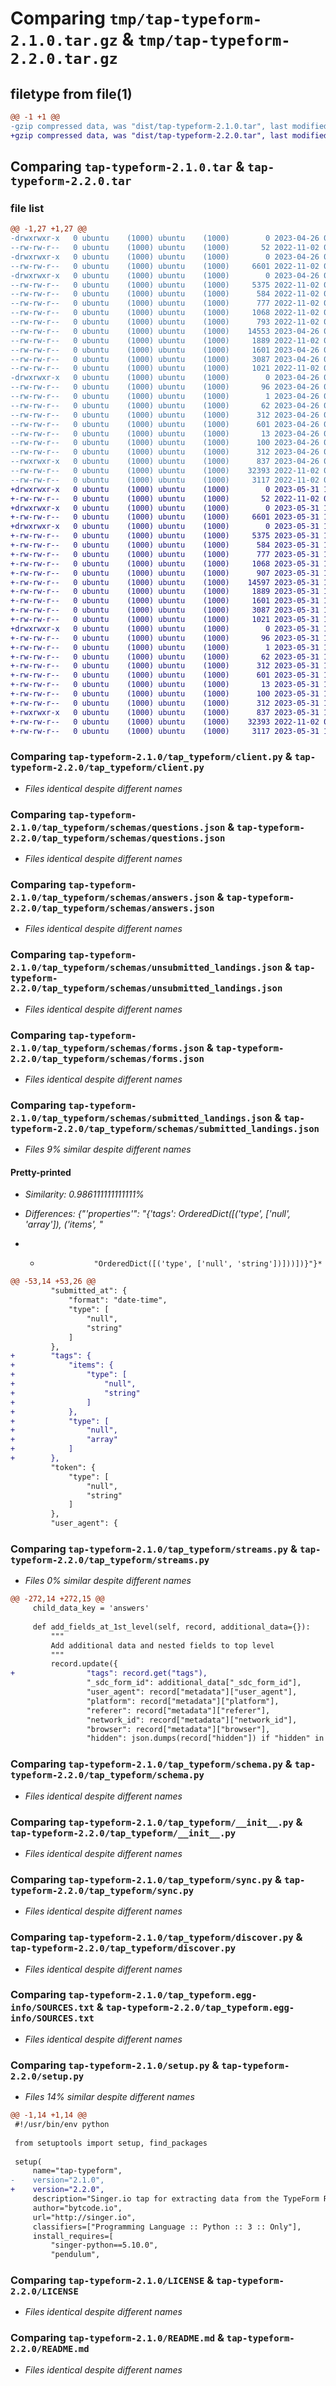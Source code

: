 # Comparing `tmp/tap-typeform-2.1.0.tar.gz` & `tmp/tap-typeform-2.2.0.tar.gz`

## filetype from file(1)

```diff
@@ -1 +1 @@
-gzip compressed data, was "dist/tap-typeform-2.1.0.tar", last modified: Wed Apr 26 05:22:26 2023, max compression
+gzip compressed data, was "dist/tap-typeform-2.2.0.tar", last modified: Wed May 31 15:24:22 2023, max compression
```

## Comparing `tap-typeform-2.1.0.tar` & `tap-typeform-2.2.0.tar`

### file list

```diff
@@ -1,27 +1,27 @@
-drwxrwxr-x   0 ubuntu    (1000) ubuntu    (1000)        0 2023-04-26 05:22:26.000000 tap-typeform-2.1.0/
--rw-rw-r--   0 ubuntu    (1000) ubuntu    (1000)       52 2022-11-02 08:28:59.000000 tap-typeform-2.1.0/MANIFEST.in
-drwxrwxr-x   0 ubuntu    (1000) ubuntu    (1000)        0 2023-04-26 05:22:26.000000 tap-typeform-2.1.0/tap_typeform/
--rw-rw-r--   0 ubuntu    (1000) ubuntu    (1000)     6601 2022-11-02 08:28:59.000000 tap-typeform-2.1.0/tap_typeform/client.py
-drwxrwxr-x   0 ubuntu    (1000) ubuntu    (1000)        0 2023-04-26 05:22:26.000000 tap-typeform-2.1.0/tap_typeform/schemas/
--rw-rw-r--   0 ubuntu    (1000) ubuntu    (1000)     5375 2022-11-02 08:28:59.000000 tap-typeform-2.1.0/tap_typeform/schemas/questions.json
--rw-rw-r--   0 ubuntu    (1000) ubuntu    (1000)      584 2022-11-02 08:28:59.000000 tap-typeform-2.1.0/tap_typeform/schemas/answers.json
--rw-rw-r--   0 ubuntu    (1000) ubuntu    (1000)      777 2022-11-02 08:28:59.000000 tap-typeform-2.1.0/tap_typeform/schemas/unsubmitted_landings.json
--rw-rw-r--   0 ubuntu    (1000) ubuntu    (1000)     1068 2022-11-02 08:28:59.000000 tap-typeform-2.1.0/tap_typeform/schemas/forms.json
--rw-rw-r--   0 ubuntu    (1000) ubuntu    (1000)      793 2022-11-02 08:28:59.000000 tap-typeform-2.1.0/tap_typeform/schemas/submitted_landings.json
--rw-rw-r--   0 ubuntu    (1000) ubuntu    (1000)    14553 2023-04-26 05:15:57.000000 tap-typeform-2.1.0/tap_typeform/streams.py
--rw-rw-r--   0 ubuntu    (1000) ubuntu    (1000)     1889 2022-11-02 08:28:59.000000 tap-typeform-2.1.0/tap_typeform/schema.py
--rw-rw-r--   0 ubuntu    (1000) ubuntu    (1000)     1601 2023-04-26 05:15:57.000000 tap-typeform-2.1.0/tap_typeform/__init__.py
--rw-rw-r--   0 ubuntu    (1000) ubuntu    (1000)     3087 2023-04-26 05:15:57.000000 tap-typeform-2.1.0/tap_typeform/sync.py
--rw-rw-r--   0 ubuntu    (1000) ubuntu    (1000)     1021 2022-11-02 08:28:59.000000 tap-typeform-2.1.0/tap_typeform/discover.py
-drwxrwxr-x   0 ubuntu    (1000) ubuntu    (1000)        0 2023-04-26 05:22:26.000000 tap-typeform-2.1.0/tap_typeform.egg-info/
--rw-rw-r--   0 ubuntu    (1000) ubuntu    (1000)       96 2023-04-26 05:22:26.000000 tap-typeform-2.1.0/tap_typeform.egg-info/requires.txt
--rw-rw-r--   0 ubuntu    (1000) ubuntu    (1000)        1 2023-04-26 05:22:26.000000 tap-typeform-2.1.0/tap_typeform.egg-info/dependency_links.txt
--rw-rw-r--   0 ubuntu    (1000) ubuntu    (1000)       62 2023-04-26 05:22:26.000000 tap-typeform-2.1.0/tap_typeform.egg-info/entry_points.txt
--rw-rw-r--   0 ubuntu    (1000) ubuntu    (1000)      312 2023-04-26 05:22:26.000000 tap-typeform-2.1.0/tap_typeform.egg-info/PKG-INFO
--rw-rw-r--   0 ubuntu    (1000) ubuntu    (1000)      601 2023-04-26 05:22:26.000000 tap-typeform-2.1.0/tap_typeform.egg-info/SOURCES.txt
--rw-rw-r--   0 ubuntu    (1000) ubuntu    (1000)       13 2023-04-26 05:22:26.000000 tap-typeform-2.1.0/tap_typeform.egg-info/top_level.txt
--rw-rw-r--   0 ubuntu    (1000) ubuntu    (1000)      100 2023-04-26 05:22:26.000000 tap-typeform-2.1.0/setup.cfg
--rw-rw-r--   0 ubuntu    (1000) ubuntu    (1000)      312 2023-04-26 05:22:26.000000 tap-typeform-2.1.0/PKG-INFO
--rwxrwxr-x   0 ubuntu    (1000) ubuntu    (1000)      837 2023-04-26 05:15:57.000000 tap-typeform-2.1.0/setup.py
--rw-rw-r--   0 ubuntu    (1000) ubuntu    (1000)    32393 2022-11-02 08:28:59.000000 tap-typeform-2.1.0/LICENSE
--rw-rw-r--   0 ubuntu    (1000) ubuntu    (1000)     3117 2022-11-02 08:28:59.000000 tap-typeform-2.1.0/README.md
+drwxrwxr-x   0 ubuntu    (1000) ubuntu    (1000)        0 2023-05-31 15:24:22.000000 tap-typeform-2.2.0/
+-rw-rw-r--   0 ubuntu    (1000) ubuntu    (1000)       52 2022-11-02 08:28:59.000000 tap-typeform-2.2.0/MANIFEST.in
+drwxrwxr-x   0 ubuntu    (1000) ubuntu    (1000)        0 2023-05-31 15:24:22.000000 tap-typeform-2.2.0/tap_typeform/
+-rw-rw-r--   0 ubuntu    (1000) ubuntu    (1000)     6601 2023-05-31 15:24:01.000000 tap-typeform-2.2.0/tap_typeform/client.py
+drwxrwxr-x   0 ubuntu    (1000) ubuntu    (1000)        0 2023-05-31 15:24:22.000000 tap-typeform-2.2.0/tap_typeform/schemas/
+-rw-rw-r--   0 ubuntu    (1000) ubuntu    (1000)     5375 2023-05-31 15:24:01.000000 tap-typeform-2.2.0/tap_typeform/schemas/questions.json
+-rw-rw-r--   0 ubuntu    (1000) ubuntu    (1000)      584 2023-05-31 15:24:01.000000 tap-typeform-2.2.0/tap_typeform/schemas/answers.json
+-rw-rw-r--   0 ubuntu    (1000) ubuntu    (1000)      777 2023-05-31 15:24:01.000000 tap-typeform-2.2.0/tap_typeform/schemas/unsubmitted_landings.json
+-rw-rw-r--   0 ubuntu    (1000) ubuntu    (1000)     1068 2023-05-31 15:24:01.000000 tap-typeform-2.2.0/tap_typeform/schemas/forms.json
+-rw-rw-r--   0 ubuntu    (1000) ubuntu    (1000)      907 2023-05-31 15:24:05.000000 tap-typeform-2.2.0/tap_typeform/schemas/submitted_landings.json
+-rw-rw-r--   0 ubuntu    (1000) ubuntu    (1000)    14597 2023-05-31 15:24:05.000000 tap-typeform-2.2.0/tap_typeform/streams.py
+-rw-rw-r--   0 ubuntu    (1000) ubuntu    (1000)     1889 2023-05-31 15:24:01.000000 tap-typeform-2.2.0/tap_typeform/schema.py
+-rw-rw-r--   0 ubuntu    (1000) ubuntu    (1000)     1601 2023-05-31 15:24:01.000000 tap-typeform-2.2.0/tap_typeform/__init__.py
+-rw-rw-r--   0 ubuntu    (1000) ubuntu    (1000)     3087 2023-05-31 15:24:01.000000 tap-typeform-2.2.0/tap_typeform/sync.py
+-rw-rw-r--   0 ubuntu    (1000) ubuntu    (1000)     1021 2023-05-31 15:24:01.000000 tap-typeform-2.2.0/tap_typeform/discover.py
+drwxrwxr-x   0 ubuntu    (1000) ubuntu    (1000)        0 2023-05-31 15:24:22.000000 tap-typeform-2.2.0/tap_typeform.egg-info/
+-rw-rw-r--   0 ubuntu    (1000) ubuntu    (1000)       96 2023-05-31 15:24:22.000000 tap-typeform-2.2.0/tap_typeform.egg-info/requires.txt
+-rw-rw-r--   0 ubuntu    (1000) ubuntu    (1000)        1 2023-05-31 15:24:22.000000 tap-typeform-2.2.0/tap_typeform.egg-info/dependency_links.txt
+-rw-rw-r--   0 ubuntu    (1000) ubuntu    (1000)       62 2023-05-31 15:24:22.000000 tap-typeform-2.2.0/tap_typeform.egg-info/entry_points.txt
+-rw-rw-r--   0 ubuntu    (1000) ubuntu    (1000)      312 2023-05-31 15:24:22.000000 tap-typeform-2.2.0/tap_typeform.egg-info/PKG-INFO
+-rw-rw-r--   0 ubuntu    (1000) ubuntu    (1000)      601 2023-05-31 15:24:22.000000 tap-typeform-2.2.0/tap_typeform.egg-info/SOURCES.txt
+-rw-rw-r--   0 ubuntu    (1000) ubuntu    (1000)       13 2023-05-31 15:24:22.000000 tap-typeform-2.2.0/tap_typeform.egg-info/top_level.txt
+-rw-rw-r--   0 ubuntu    (1000) ubuntu    (1000)      100 2023-05-31 15:24:22.000000 tap-typeform-2.2.0/setup.cfg
+-rw-rw-r--   0 ubuntu    (1000) ubuntu    (1000)      312 2023-05-31 15:24:22.000000 tap-typeform-2.2.0/PKG-INFO
+-rwxrwxr-x   0 ubuntu    (1000) ubuntu    (1000)      837 2023-05-31 15:24:05.000000 tap-typeform-2.2.0/setup.py
+-rw-rw-r--   0 ubuntu    (1000) ubuntu    (1000)    32393 2022-11-02 08:28:59.000000 tap-typeform-2.2.0/LICENSE
+-rw-rw-r--   0 ubuntu    (1000) ubuntu    (1000)     3117 2023-05-31 15:24:01.000000 tap-typeform-2.2.0/README.md
```

### Comparing `tap-typeform-2.1.0/tap_typeform/client.py` & `tap-typeform-2.2.0/tap_typeform/client.py`

 * *Files identical despite different names*

### Comparing `tap-typeform-2.1.0/tap_typeform/schemas/questions.json` & `tap-typeform-2.2.0/tap_typeform/schemas/questions.json`

 * *Files identical despite different names*

### Comparing `tap-typeform-2.1.0/tap_typeform/schemas/answers.json` & `tap-typeform-2.2.0/tap_typeform/schemas/answers.json`

 * *Files identical despite different names*

### Comparing `tap-typeform-2.1.0/tap_typeform/schemas/unsubmitted_landings.json` & `tap-typeform-2.2.0/tap_typeform/schemas/unsubmitted_landings.json`

 * *Files identical despite different names*

### Comparing `tap-typeform-2.1.0/tap_typeform/schemas/forms.json` & `tap-typeform-2.2.0/tap_typeform/schemas/forms.json`

 * *Files identical despite different names*

### Comparing `tap-typeform-2.1.0/tap_typeform/schemas/submitted_landings.json` & `tap-typeform-2.2.0/tap_typeform/schemas/submitted_landings.json`

 * *Files 9% similar despite different names*

#### Pretty-printed

 * *Similarity: 0.986111111111111%*

 * *Differences: {"'properties'": "{'tags': OrderedDict([('type', ['null', 'array']), ('items', "*

 * *                 "OrderedDict([('type', ['null', 'string'])]))])}"}*

```diff
@@ -53,14 +53,26 @@
         "submitted_at": {
             "format": "date-time",
             "type": [
                 "null",
                 "string"
             ]
         },
+        "tags": {
+            "items": {
+                "type": [
+                    "null",
+                    "string"
+                ]
+            },
+            "type": [
+                "null",
+                "array"
+            ]
+        },
         "token": {
             "type": [
                 "null",
                 "string"
             ]
         },
         "user_agent": {
```

### Comparing `tap-typeform-2.1.0/tap_typeform/streams.py` & `tap-typeform-2.2.0/tap_typeform/streams.py`

 * *Files 0% similar despite different names*

```diff
@@ -272,14 +272,15 @@
     child_data_key = 'answers'
 
     def add_fields_at_1st_level(self, record, additional_data={}):
         """
         Add additional data and nested fields to top level
         """
         record.update({
+                "tags": record.get("tags"),
                 "_sdc_form_id": additional_data["_sdc_form_id"],
                 "user_agent": record["metadata"]["user_agent"],
                 "platform": record["metadata"]["platform"],
                 "referer": record["metadata"]["referer"],
                 "network_id": record["metadata"]["network_id"],
                 "browser": record["metadata"]["browser"],
                 "hidden": json.dumps(record["hidden"]) if "hidden" in record else ""
```

### Comparing `tap-typeform-2.1.0/tap_typeform/schema.py` & `tap-typeform-2.2.0/tap_typeform/schema.py`

 * *Files identical despite different names*

### Comparing `tap-typeform-2.1.0/tap_typeform/__init__.py` & `tap-typeform-2.2.0/tap_typeform/__init__.py`

 * *Files identical despite different names*

### Comparing `tap-typeform-2.1.0/tap_typeform/sync.py` & `tap-typeform-2.2.0/tap_typeform/sync.py`

 * *Files identical despite different names*

### Comparing `tap-typeform-2.1.0/tap_typeform/discover.py` & `tap-typeform-2.2.0/tap_typeform/discover.py`

 * *Files identical despite different names*

### Comparing `tap-typeform-2.1.0/tap_typeform.egg-info/SOURCES.txt` & `tap-typeform-2.2.0/tap_typeform.egg-info/SOURCES.txt`

 * *Files identical despite different names*

### Comparing `tap-typeform-2.1.0/setup.py` & `tap-typeform-2.2.0/setup.py`

 * *Files 14% similar despite different names*

```diff
@@ -1,14 +1,14 @@
 #!/usr/bin/env python
 
 from setuptools import setup, find_packages
 
 setup(
     name="tap-typeform",
-    version="2.1.0",
+    version="2.2.0",
     description="Singer.io tap for extracting data from the TypeForm Responses API",
     author="bytcode.io",
     url="http://singer.io",
     classifiers=["Programming Language :: Python :: 3 :: Only"],
     install_requires=[
         "singer-python==5.10.0",
         "pendulum",
```

### Comparing `tap-typeform-2.1.0/LICENSE` & `tap-typeform-2.2.0/LICENSE`

 * *Files identical despite different names*

### Comparing `tap-typeform-2.1.0/README.md` & `tap-typeform-2.2.0/README.md`

 * *Files identical despite different names*

